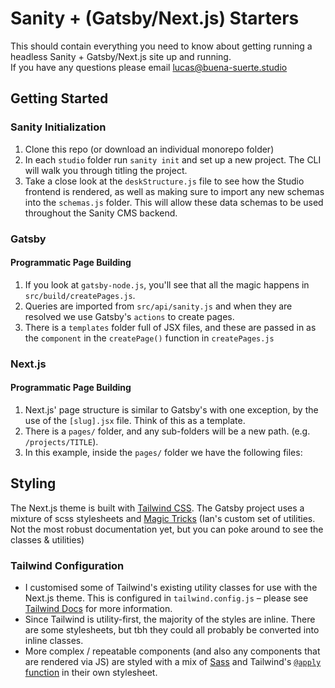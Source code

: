 # Sanity + (Gatsby/Next.js) Starters

This should contain everything you need to know about getting running a headless Sanity + Gatsby/Next.js site up and running.<br> If you have any questions please email lucas@buena-suerte.studio

## Getting Started

### Sanity Initialization

1. Clone this repo (or download an individual monorepo folder)
2. In each `studio` folder run ```sanity init``` and set up a new project. The CLI will walk you through titling the project.
3. Take a close look at the `deskStructure.js` file to see how the Studio frontend is rendered, as well as making sure to import any new schemas into the `schemas.js` folder. This will allow these data schemas to be used throughout the Sanity CMS backend.

### Gatsby 

#### Programmatic Page Building

1. If you look at `gatsby-node.js`, you'll see that all the magic happens in `src/build/createPages.js`. 
2. Queries are imported from `src/api/sanity.js` and when they are resolved we use Gatsby's `actions` to create pages.
3. There is a `templates` folder full of JSX files, and these are passed in as the `component` in the `createPage()` function in `createPages.js`

### Next.js

#### Programmatic Page Building

1. Next.js' page structure is similar to Gatsby's with one exception, by the use of the `[slug].jsx` file. Think of this as a template.
2. There is a `pages/` folder, and any sub-folders will be a new path. (e.g. `/projects/TITLE`). 
3. In this example, inside the `pages/` folder we have the following files:

## Styling

The Next.js theme is built with [Tailwind CSS](https://v1.tailwindcss.com/). The Gatsby project uses a mixture of scss stylesheets and [Magic Tricks](https://github.com/gardener-nyc/magic-tricks) (Ian's custom set of utilities. Not the most robust documentation yet, but you can poke around to see the classes & utilities)

### Tailwind Configuration

- I customised some of Tailwind's existing utility classes for use with the Next.js theme. This is configured in `tailwind.config.js` – please see [Tailwind Docs](https://v1.tailwindcss.com/docs/configuration) for more information.
- Since Tailwind is utility-first, the majority of the styles are inline. There are some stylesheets, but tbh they could all probably be converted into inline classes.
- More complex / repeatable components (and also any components that are rendered via JS) are styled with a mix of [Sass](https://sass-lang.com/documentation)
  and Tailwind's [`@apply` function](https://v1.tailwindcss.com/docs/functions-and-directives#apply) in their own stylesheet.
